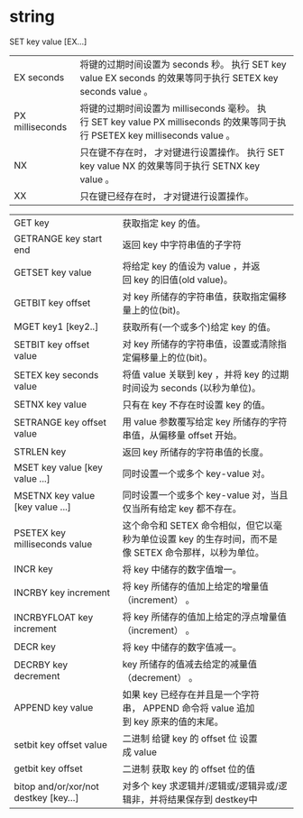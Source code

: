 # string

SET key value [EX…]

|   |   |
|---|---|
|EX seconds|将键的过期时间设置为 seconds 秒。 执行 SET key value EX seconds 的效果等同于执行 SETEX key seconds value 。|
|PX milliseconds|将键的过期时间设置为 milliseconds 毫秒。 执行 SET key value PX milliseconds 的效果等同于执行 PSETEX key milliseconds value 。|
|NX|只在键不存在时， 才对键进行设置操作。 执行 SET key value NX 的效果等同于执行 SETNX key value 。|
|XX|只在键已经存在时， 才对键进行设置操作。|

|   |   |
|---|---|
|GET key|获取指定 key 的值。|
|GETRANGE key start end|返回 key 中字符串值的子字符|
|GETSET key value|将给定 key 的值设为 value ，并返回 key 的旧值(old value)。|
|GETBIT key offset|对 key 所储存的字符串值，获取指定偏移量上的位(bit)。|
|MGET key1 [key2..]|获取所有(一个或多个)给定 key 的值。|
|SETBIT key offset value|对 key 所储存的字符串值，设置或清除指定偏移量上的位(bit)。|
|SETEX key seconds value|将值 value 关联到 key ，并将 key 的过期时间设为 seconds (以秒为单位)。|
|SETNX key value|只有在 key 不存在时设置 key 的值。|
|SETRANGE key offset value|用 value 参数覆写给定 key 所储存的字符串值，从偏移量 offset 开始。|
|STRLEN key|返回 key 所储存的字符串值的长度。|
|MSET key value [key value ...]|同时设置一个或多个 key-value 对。|
|MSETNX key value [key value ...]|同时设置一个或多个 key-value 对，当且仅当所有给定 key 都不存在。|
|PSETEX key milliseconds value|这个命令和 SETEX 命令相似，但它以毫秒为单位设置 key 的生存时间，而不是像 SETEX 命令那样，以秒为单位。|
|INCR key|将 key 中储存的数字值增一。|
|INCRBY key increment|将 key 所储存的值加上给定的增量值（increment） 。|
|INCRBYFLOAT key increment|将 key 所储存的值加上给定的浮点增量值（increment） 。|
|DECR key|将 key 中储存的数字值减一。|
|DECRBY key decrement|key 所储存的值减去给定的减量值（decrement） 。|
|APPEND key value|如果 key 已经存在并且是一个字符串， APPEND 命令将 value 追加到 key 原来的值的末尾。|
|setbit key offset value|二进制 给键 key 的 offset 位 设置成 value|
|getbit key offset|二进制 获取 key 的 offset 位的值|
|bitop and/or/xor/not destkey [key…]|对多个 key 求逻辑并/逻辑或/逻辑异或/逻辑非，并将结果保存到 destkey中|